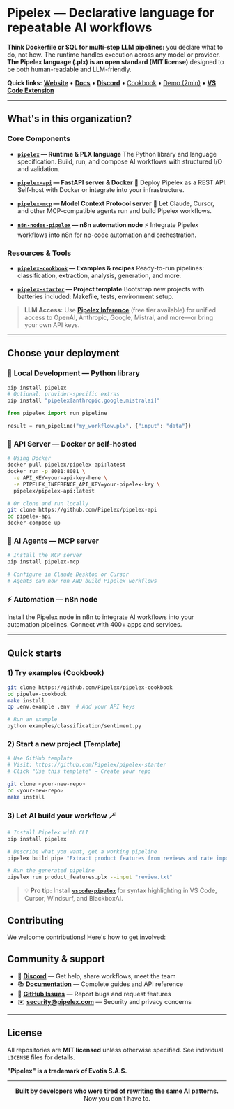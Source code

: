# Pipelex — Declarative language for repeatable AI workflows

**Think Dockerfile or SQL for multi-step LLM pipelines:** you declare what to do, not how. The runtime handles execution across any model or provider. **The Pipelex language (.plx) is an open standard (MIT license)** designed to be both human-readable and LLM-friendly.

**Quick links:**
**[Website](https://www.pipelex.com/)** • **[Docs](https://docs.pipelex.com/)** • **[Discord](https://go.pipelex.com/discord)** • [Cookbook](https://github.com/Pipelex/pipelex-cookbook) • [Demo (2min)](https://go.pipelex.com/demo) • **[VS Code Extension](https://open-vsx.org/extension/Pipelex/pipelex)**

---

## What's in this organization?

### Core Components

* **[`pipelex`](https://github.com/Pipelex/pipelex) — Runtime & PLX language** 
  The Python library and language specification. Build, run, and compose AI workflows with structured I/O and validation.

* **[`pipelex-api`](https://github.com/Pipelex/pipelex-api) — FastAPI server & Docker** 🚀
  Deploy Pipelex as a REST API. Self-host with Docker or integrate into your infrastructure.

* **[`pipelex-mcp`](https://github.com/Pipelex/pipelex-mcp) — Model Context Protocol server** 🤖
  Let Claude, Cursor, and other MCP-compatible agents run and build Pipelex workflows.

* **[`n8n-nodes-pipelex`](https://github.com/Pipelex/n8n-nodes-pipelex) — n8n automation node** ⚡
  Integrate Pipelex workflows into n8n for no-code automation and orchestration.

### Resources & Tools

* **[`pipelex-cookbook`](https://github.com/Pipelex/pipelex-cookbook) — Examples & recipes**
  Ready-to-run pipelines: classification, extraction, analysis, generation, and more.

* **[`pipelex-starter`](https://github.com/Pipelex/pipelex-starter) — Project template**
  Bootstrap new projects with batteries included: Makefile, tests, environment setup.

> **LLM Access:** Use **[Pipelex Inference](https://docs.pipelex.com/pages/configuration/config-technical/inference-backend-config/)** (free tier available) for unified access to OpenAI, Anthropic, Google, Mistral, and more—or bring your own API keys.

---

## Choose your deployment

### 🐍 **Local Development** — Python library

```bash
pip install pipelex
# Optional: provider-specific extras
pip install "pipelex[anthropic,google,mistralai]"
```

```python
from pipelex import run_pipeline

result = run_pipeline("my_workflow.plx", {"input": "data"})
```

### 🐳 **API Server** — Docker or self-hosted

```bash
# Using Docker
docker pull pipelex/pipelex-api:latest
docker run -p 8081:8081 \
  -e API_KEY=your-api-key-here \
  -e PIPELEX_INFERENCE_API_KEY=your-pipelex-key \
  pipelex/pipelex-api:latest

# Or clone and run locally
git clone https://github.com/Pipelex/pipelex-api
cd pipelex-api
docker-compose up
```

### 🤖 **AI Agents** — MCP server

```bash
# Install the MCP server
pip install pipelex-mcp

# Configure in Claude Desktop or Cursor
# Agents can now run AND build Pipelex workflows
```

### ⚡ **Automation** — n8n node

Install the Pipelex node in n8n to integrate AI workflows into your automation pipelines. Connect with 400+ apps and services.

---

## Quick starts

### 1) **Try examples** (Cookbook)

```bash
git clone https://github.com/Pipelex/pipelex-cookbook
cd pipelex-cookbook
make install
cp .env.example .env  # Add your API keys

# Run an example
python examples/classification/sentiment.py
```

### 2) **Start a new project** (Template)

```bash
# Use GitHub template
# Visit: https://github.com/Pipelex/pipelex-starter
# Click "Use this template" → Create your repo

git clone <your-new-repo>
cd <your-new-repo>
make install
```

### 3) **Let AI build your workflow** 🪄

```bash
# Install Pipelex with CLI
pip install pipelex

# Describe what you want, get a working pipeline
pipelex build pipe "Extract product features from reviews and rate importance 1-10"

# Run the generated pipeline
pipelex run product_features.plx --input "review.txt"
```

> 💡 **Pro tip:** Install **[`vscode-pipelex`](https://open-vsx.org/extension/Pipelex/pipelex)** for syntax highlighting in VS Code, Cursor, Windsurf, and BlackboxAI.

## Contributing

We welcome contributions! Here's how to get involved:

## Community & support

- 💬 **[Discord](https://go.pipelex.com/discord)** — Get help, share workflows, meet the team
- 📚 **[Documentation](https://docs.pipelex.com/)** — Complete guides and API reference
- 🐛 **[GitHub Issues](https://github.com/Pipelex/pipelex/issues)** — Report bugs and request features
- ✉️ **[security@pipelex.com](mailto:security@pipelex.com)** — Security and privacy concerns

---

## License

All repositories are **MIT licensed** unless otherwise specified. See individual `LICENSE` files for details.

**"Pipelex" is a trademark of Evotis S.A.S.**

---

<p align="center">
  <strong>Built by developers who were tired of rewriting the same AI patterns.</strong><br>
  Now you don't have to.
</p>
